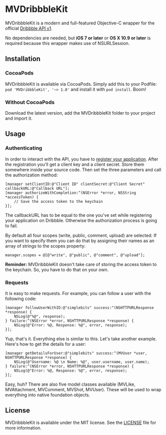 # MVDribbbleKit
MVDribbbleKit is a modern and full-featured Objective-C wrapper for the official [Dribbble API v1](https://dribbble.com/api).

No dependencies are needed, but **iOS 7 or later** or **OS X 10.9 or later** is required because this wrapper makes use of NSURLSession.

## Installation
### CocoaPods
MVDribbbleKit is available via CocoaPods. Simply add this to your Podfile: `pod 'MVDribbbleKit', '~> 1.0'` and install it with `pod install`. Boom!

### Without CocoaPods
Download the latest version, add the MVDribbbleKit folder to your project and import it.

## Usage
### Authenticating
In order to interact with the API, you have to [register your application](https://dribbble.com/account/applications/). After the registration you'll get a client key and a client secret. Store them somewhere inside your source code. Then set the three parameters and call the authorization method:

``` objc
[manager setClientID:@"Client ID" clientSecret:@"Client Secret" callbackURL:@"Callback URL"];
[manager authorizeWithCompletion:^(NSError *error, NSString *accessToken) {
	// Save the access token to the keychain
}];
```

The callbackURL has to be equal to the one you've set while registering your application on Dribbble. Otherwise the authorization process is going to fail.

By default all four scopes (write, public, comment, upload) are selected. If you want to specify them you can do that by assigning their names as an array of strings to the scopes property:

``` objc
manager.scopes = @[@"write", @"public", @"comment", @"upload"];
```

**Reminder:** MVDribbbleKit doesn't take care of storing the access token to the keychain. So, you have to do that on your own.

### Requests
It is easy to make requests. For example, you can follow a user with the following code:

``` objc
[manager followUserWithID:@"simplebits" success:^(NSHTTPURLResponse *response) {
	NSLog(@"%@", response);
} failure:^(NSError *error, NSHTTPURLResponse *response) {
	NSLog(@"Error: %@, Response: %@", error, response);
}];
```

Yup, that's it. Everything else is similar to this. Let's take another example. Here's how to get the details for a user:

``` objc
[manager getDetailsForUser:@"simplebits" success:^(MVUser *user, NSHTTPURLResponse *response) {
	NSLog(@"Username: %@ \n Name: %@", user.username, user.name);
} failure:^(NSError *error, NSHTTPURLResponse *response) {
	NSLog(@"Error: %@, Response: %@", error, response);
}];
```

Easy, huh? There are also five model classes available (MVLike, MVAttachment, MVComment, MVShot, MVUser). These will be used to wrap everything into native foundation objects.

## License
MVDribbbleKit is available under the MIT license. See the [LICENSE](https://github.com/marcelvoss/MVDribbbleKit/blob/master/LICENSE.md) file for more information.